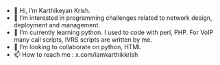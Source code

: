 - 👋 Hi, I’m Karthikeyan Krish. 
- 👀 I’m interested in programming challenges related to network design, deployment and management.
- 🌱 I’m currently learning python. I used to code with perl, PHP. For VoIP many call scripts, IVRS scripts are written by me. 
- 💞️ I’m looking to collaborate on python, HTML
- 📫 How to reach me : x.com/iamkarthikkrish

<!---
indhradhanush/indhradhanush is a ✨ special ✨ repository because its `README.md` (this file) appears on your GitHub profile.
You can click the Preview link to take a look at your changes.
--->

